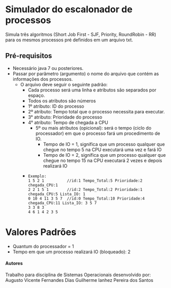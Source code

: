 # Simulador do escalonador de processos
Simula três algoritmos (Short Job First - SJF, Priority, RoundRobin - RR) para os mesmos processos pré definidos em um arquivo txt. 
## Pré-requisitos

* Necessário java 7 ou posteriores.
* Passar por parâmetro (argumento) o nome do arquivo que contém as informações dos processos.
  * O arquivo deve seguir o seguinte padrão:
    * Cada processo será uma linha e atributos são separados por espaço.
    * Todos os atributos são números
    * 1º atributo: ID do processo
    * 2º atributo: Tempo total que o processo necessita para executar.
    * 3° atributo: Prioridade do processo
    * 4° atributo: Tempo de chegada a CPU
      * 5º ou mais atributos (opicional): será o tempo (ciclo do processador) em que o processo fará um procedimento de IO.
        * Tempo de IO = 1, significa que um processo qualquer que chegue no tempo 5 na CPU executará uma vez e fará IO
        * Tempo de IO = 2, significa que um processo qualquer que chegue no tempo 15 na CPU executará 2 vezes e depois realizará IO
    * ```
      Exemplo:
      1 5 2 1          //id:1 Tempo_Total:5 Prioridade:2 chegada_CPU:1
      2 2 1 5 1        //id:2 Tempo_Total:2 Prioridade:1 chegada_CPU:5 Lista_IO: 1 
      0 10 4 11 3 5 7  //id:0 Tempo_Total:10 Prioridade:4 chegada_CPU:11 Lista_IO: 3 5 7 
      3 3 8 3
      4 6 1 4 2 3 5
      ```
    

# Valores Padrões
* Quantum do processador = 1
* Tempo em que um processo realizará IO (bloqueado): 2

#### Autores
Trabalho para disciplina de Sistemas Operacionais desenvolvido por:
Augusto Vicente Fernandes Dias
Guilherme Ianhez Pereira dos Santos
